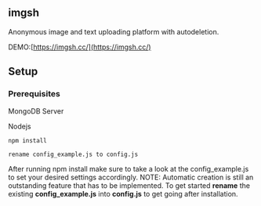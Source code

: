 ## imgsh

Anonymous image and text uploading platform with autodeletion.

DEMO:[https://imgsh.cc/](https://imgsh.cc/)

## Setup

### Prerequisites
MongoDB Server

Nodejs

```
npm install
```
```
rename config_example.js to config.js
```


After running npm install make sure to take a look at the config_example.js to set your desired settings accordingly.
NOTE: Automatic creation is still an outstanding feature that has to be implemented. To get started __rename__ the existing __config_example.js__ into __config.js__ to get going after installation.
